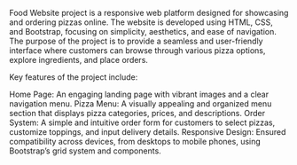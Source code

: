 Food Website project is a responsive web platform designed for showcasing and ordering pizzas online. The website is developed using HTML, CSS, and Bootstrap, focusing on simplicity, aesthetics, and ease of navigation. The purpose of the project is to provide a seamless and user-friendly interface where customers can browse through various pizza options, explore ingredients, and place orders.

Key features of the project include:

Home Page: An engaging landing page with vibrant images and a clear navigation menu.
Pizza Menu: A visually appealing and organized menu section that displays pizza categories, prices, and descriptions.
Order System: A simple and intuitive order form for customers to select pizzas, customize toppings, and input delivery details.
Responsive Design: Ensured compatibility across devices, from desktops to mobile phones, using Bootstrap’s grid system and components.
